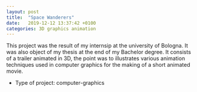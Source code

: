 ```yaml
---
layout: post
title:  "Space Wanderers"
date:   2019-12-12 13:37:42 +0100
categories: 3D graphics animation
---
```


This project was the result of my internsip at the university of Bologna.
It was also object of my thesis at the end of my Bachelor degree. It consists
of a trailer animated in 3D, the point was to illustrates various animation
techniques used in computer graphics for the making of a short animated movie.

* Type of project: computer-graphics
